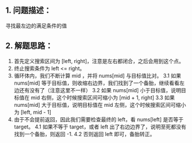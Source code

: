 ## 1. 问题描述：

寻找最左边的满⾜条件的值

## 2. 解题思路：

1. ⾸先定义搜索区间为 [left, right]，注意是左右都闭合，之后会⽤到这个点。
2. 终⽌搜索条件为 left <= right。
3. 循环体内，我们不断计算 mid ，并将 nums[mid] 与⽬标值⽐对。
    3.1 如果 nums[mid] 等于⽬标值，则收缩右边界，我们找到了⼀个备胎，继续看看左边还有没有了（注意这⾥不⼀样）
    3.2 如果 nums[mid] ⼩于⽬标值，说明⽬标值在 mid 右侧，这个时候搜索区间可缩⼩为 [mid + 1, right]
    3.3 如果 nums[mid] ⼤于⽬标值，说明⽬标值在 mid 左侧，这个时候搜索区间可缩⼩为 [left, mid - 1]
4. 由于不会提前返回，因此我们需要检查最终的 left，看 nums[left] 是否等于 target。
    4.1 如果不等于 target，或者 left 出了右边边界了，说明⾄死都没有找到⼀个备胎，则返回 -1.
    4.2 否则返回 left 即可，备胎转正。
